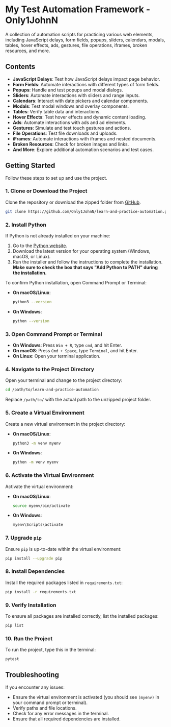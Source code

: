 # My Test Automation Framework - Only1JohnN

A collection of automation scripts for practicing various web elements, including JavaScript delays, form fields, popups, sliders, calendars, modals, tables, hover effects, ads, gestures, file operations, iframes, broken resources, and more.

## Contents

- **JavaScript Delays**: Test how JavaScript delays impact page behavior.
- **Form Fields**: Automate interactions with different types of form fields.
- **Popups**: Handle and test popups and modal dialogs.
- **Sliders**: Automate interactions with sliders and range inputs.
- **Calendars**: Interact with date pickers and calendar components.
- **Modals**: Test modal windows and overlay components.
- **Tables**: Verify table data and interactions.
- **Hover Effects**: Test hover effects and dynamic content loading.
- **Ads**: Automate interactions with ads and ad elements.
- **Gestures**: Simulate and test touch gestures and actions.
- **File Operations**: Test file downloads and uploads.
- **iFrames**: Automate interactions with iframes and nested documents.
- **Broken Resources**: Check for broken images and links.
- **And More**: Explore additional automation scenarios and test cases.

## Getting Started

Follow these steps to set up and use the project.

### 1. Clone or Download the Project

Clone the repository or download the zipped folder from [GitHub](https://github.com/Only1JohnN/learn-and-practice-automation.git).

```bash
git clone https://github.com/Only1JohnN/learn-and-practice-automation.git
```

### 2. Install Python

If Python is not already installed on your machine:

1. Go to the [Python website](https://www.python.org/downloads/).
2. Download the latest version for your operating system (Windows, macOS, or Linux).
3. Run the installer and follow the instructions to complete the installation. **Make sure to check the box that says "Add Python to PATH" during the installation.**

To confirm Python installation, open Command Prompt or Terminal:

- **On macOS/Linux**:

  ```bash
  python3 --version
  ```

- **On Windows**:

  ```bash
  python --version
  ```

### 3. Open Command Prompt or Terminal

- **On Windows**: Press `Win + R`, type `cmd`, and hit Enter.
- **On macOS**: Press `Cmd + Space`, type `Terminal`, and hit Enter.
- **On Linux**: Open your terminal application.

### 4. Navigate to the Project Directory

Open your terminal and change to the project directory:

```bash
cd /path/to/learn-and-practice-automation
```

Replace `/path/to/` with the actual path to the unzipped project folder.

### 5. Create a Virtual Environment

Create a new virtual environment in the project directory:

- **On macOS/Linux**:

  ```bash
  python3 -m venv myenv
  ```

- **On Windows**:

  ```bash
  python -m venv myenv
  ```

### 6. Activate the Virtual Environment

Activate the virtual environment:

- **On macOS/Linux**:

  ```bash
  source myenv/bin/activate
  ```

- **On Windows**:

  ```bash
  myenv\Scripts\activate
  ```

### 7. Upgrade `pip`

Ensure `pip` is up-to-date within the virtual environment:

```bash
pip install --upgrade pip
```

### 8. Install Dependencies

Install the required packages listed in `requirements.txt`:

```bash
pip install -r requirements.txt
```

### 9. Verify Installation

To ensure all packages are installed correctly, list the installed packages:

```bash
pip list
```

### 10. Run the Project

To run the project, type this in the terminal:

```bash
pytest
```

## Troubleshooting

If you encounter any issues:

- Ensure the virtual environment is activated (you should see `(myenv)` in your command prompt or terminal).
- Verify paths and file locations.
- Check for any error messages in the terminal.
- Ensure that all required dependencies are installed.
```

